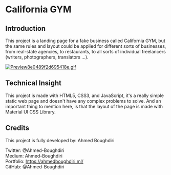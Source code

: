 # California GYM

## Introduction
This project is a landing page for a fake business called California GYM, but the same rules and layout could be applied for different sorts of businesses, from real-state agencies, to restaurants, to all sorts of individual freelancers (writers, photographers, translators ...).

[![Preview8e0489f2d695418e.gif](https://s9.gifyu.com/images/Preview8e0489f2d695418e.gif)](https://gifyu.com/image/Gev0)

## Technical Insight
This project is made with HTML5, CSS3, and JavaScript, it's a really simple static web page and doesn't have any complex problems to solve.
And an important thing to mention here, is that the layout of the page is made with Material UI CSS Library.

## Credits
This project is fully developed by: Ahmed Boughdiri

Twitter: @Ahmed-Boughdiri  
Medium: Ahmed-Boughdiri  
Portfolio: https://ahmedboughdiri.ml/  
GitHub: @Ahmed-Boughdiri  

